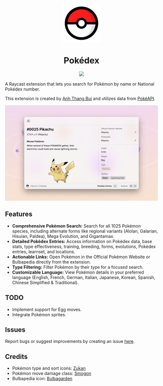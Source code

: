 <p align="center">
  <img src="assets/icon.png" height="128">
  <h1 align="center">Pokédex</h1>
</p>

<p align="center">
  <a title="Install Pokédex Raycast Extension" href="https://www.raycast.com/anhthang/pokedex#install">
    <img style="height: 64px" src="https://assets.raycast.com/anhthang/pokedex/install_button@2x.png" height="64">
  </a>
</p>

A Raycast extension that lets you search for Pokémon by name or National Pokédex number.

This extension is created by [Anh Thang Bui](https://github.com/anhthang) and utilizes data from [PokéAPI](https://pokeapi.co/).

![Example](./metadata/pokedex-3.png)

## Features

* **Comprehensive Pokémon Search:** Search for all 1025 Pokémon species, including alternate forms like regional variants (Alolan, Galarian, Hisuian, Paldea), Mega Evolution, and Gigantamax.
* **Detailed Pokédex Entries:** Access information on Pokédex data, base stats, type effectiveness, training, breeding, forms, evolutions, Pokédex entries, learnset, and locations.
* **Actionable Links:** Open Pokémon in the Official Pokémon Website or Bulbapedia directly from the extension.
* **Type Filtering:** Filter Pokémon by their type for a focused search.
* **Customizable Language:** View Pokémon details in your preferred language (English, French, German, Italian, Japanese, Korean, Spanish, Chinese Simplified & Traditional).

## TODO

* Implement support for Egg moves.
* Integrate Pokémon sprites.

## Issues

Report bugs or suggest improvements by creating an issue [here](https://github.com/anhthang/raycast-pokedex/issues).

## Credits

* Pokémon type and sort icons: [Zukan](https://zukan.pokemon.co.jp/)
* Pokémon move damage class: [Smogon](https://www.smogon.com/dex/ss/moves/)
* Bulbapedia icon: [Bulbagarden](https://bulbagarden.net/)